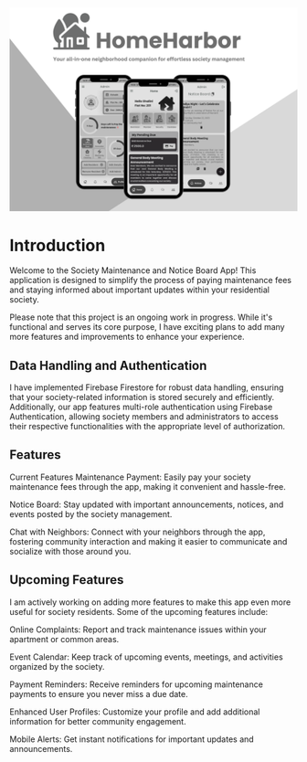 ![App Card](assets/images/HomeHarbor.png)

# Introduction
Welcome to the Society Maintenance and Notice Board App! This application is designed to simplify the process of paying maintenance fees and staying informed about important updates within your residential society.

Please note that this project is an ongoing work in progress. While it's functional and serves its core purpose, I have exciting plans to add many more features and improvements to enhance your experience.

## Data Handling and Authentication
I have implemented Firebase Firestore for robust data handling, ensuring that your society-related information is stored securely and efficiently. Additionally, our app features multi-role authentication using Firebase Authentication, allowing society members and administrators to access their respective functionalities with the appropriate level of authorization.

## Features
Current Features
Maintenance Payment: Easily pay your society maintenance fees through the app, making it convenient and hassle-free.

Notice Board: Stay updated with important announcements, notices, and events posted by the society management.

Chat with Neighbors: Connect with your neighbors through the app, fostering community interaction and making it easier to communicate and socialize with those around you.

## Upcoming Features
I am actively working on adding more features to make this app even more useful for society residents. Some of the upcoming features include:

Online Complaints: Report and track maintenance issues within your apartment or common areas.

Event Calendar: Keep track of upcoming events, meetings, and activities organized by the society.

Payment Reminders: Receive reminders for upcoming maintenance payments to ensure you never miss a due date.

Enhanced User Profiles: Customize your profile and add additional information for better community engagement.

Mobile Alerts: Get instant notifications for important updates and announcements.





